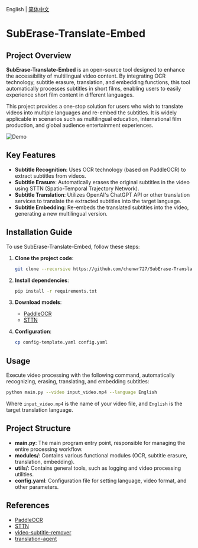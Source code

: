 English | [简体中文](README.md)

# SubErase-Translate-Embed

## Project Overview

**SubErase-Translate-Embed** is an open-source tool designed to enhance the accessibility of multilingual video content. By integrating OCR technology, subtitle erasure, translation, and embedding functions, this tool automatically processes subtitles in short films, enabling users to easily experience short film content in different languages.

This project provides a one-stop solution for users who wish to translate videos into multiple languages and re-embed the subtitles. It is widely applicable in scenarios such as multilingual education, international film production, and global audience entertainment experiences.

![Demo](demo.webp)

## Key Features

- **Subtitle Recognition**: Uses OCR technology (based on PaddleOCR) to extract subtitles from videos.
- **Subtitle Erasure**: Automatically erases the original subtitles in the video using STTN (Spatio-Temporal Trajectory Network).
- **Subtitle Translation**: Utilizes OpenAI's ChatGPT API or other translation services to translate the extracted subtitles into the target language.
- **Subtitle Embedding**: Re-embeds the translated subtitles into the video, generating a new multilingual version.

## Installation Guide

To use SubErase-Translate-Embed, follow these steps:

1. **Clone the project code**:
    ```bash
    git clone --recursive https://github.com/chenwr727/SubErase-Translate-Embed.git
    ```

2. **Install dependencies**:
    ```bash
    pip install -r requirements.txt
    ```

3. **Download models**:
    - [PaddleOCR](https://paddleocr.bj.bcebos.com/PP-OCRv4/chinese/ch_PP-OCRv4_det_server_infer.tar)
    - [STTN](https://drive.google.com/file/d/1ZAMV8547wmZylKRt5qR_tC5VlosXD4Wv/view?usp=sharing)

4. **Configuration**:
    ```bash
    cp config-template.yaml config.yaml
    ```

## Usage

Execute video processing with the following command, automatically recognizing, erasing, translating, and embedding subtitles:

```bash
python main.py --video input_video.mp4 --language English
```
Where `input_video.mp4` is the name of your video file, and `English` is the target translation language.

## Project Structure

- **main.py**: The main program entry point, responsible for managing the entire processing workflow.
- **modules/**: Contains various functional modules (OCR, subtitle erasure, translation, embedding).
- **utils/**: Contains general tools, such as logging and video processing utilities.
- **config.yaml**: Configuration file for setting language, video format, and other parameters.

## References

- [PaddleOCR](https://github.com/PaddlePaddle/PaddleOCR)
- [STTN](https://github.com/researchmm/STTN)
- [video-subtitle-remover](https://github.com/YaoFANGUK/video-subtitle-remover)
- [translation-agent](https://github.com/andrewyng/translation-agent.git)
